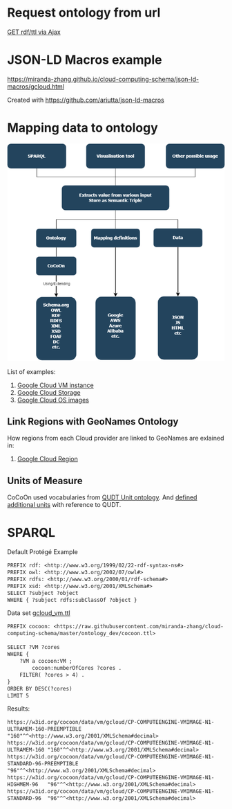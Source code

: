 # Request ontology from url
[GET rdf/ttl via Ajax](ajax.html)

# JSON-LD Macros example
https://miranda-zhang.github.io/cloud-computing-schema/json-ld-macros/gcloud.html

Created with https://github.com/ariutta/json-ld-macros

# Mapping data to ontology
![Workflow](cococon_usage_workflow.png "Workflow Overview")

List of examples:
1. [Google Cloud VM instance](gcloud_vm.md)
2. [Google Cloud Storage](gcloud_storage.md)
3. [Google Cloud OS images](gcloud_os.md)
   
## Link Regions with GeoNames Ontology
How regions from each Cloud provider are linked to GeoNames
are exlained in:
1. [Google Cloud Region](gcloud_region.md) 

## Units of Measure
CoCoOn used vocabularies from [QUDT Unit ontology](QUDT_unit.md).
And [defined additional units](cocoon_units.md)
with reference to QUDT.

# SPARQL
Default Protégé Example
```
PREFIX rdf: <http://www.w3.org/1999/02/22-rdf-syntax-ns#>
PREFIX owl: <http://www.w3.org/2002/07/owl#>
PREFIX rdfs: <http://www.w3.org/2000/01/rdf-schema#>
PREFIX xsd: <http://www.w3.org/2001/XMLSchema#>
SELECT ?subject ?object
WHERE { ?subject rdfs:subClassOf ?object }
```

Data set [gcloud_vm.ttl](sparql-generate/result/gcloud_vm.ttl)
```
PREFIX cocoon: <https://raw.githubusercontent.com/miranda-zhang/cloud-computing-schema/master/ontology_dev/cocoon.ttl>

SELECT ?VM ?cores
WHERE {
    ?VM a cocoon:VM ;
        cocoon:numberOfCores ?cores .
	FILTER( ?cores > 4) .
}
ORDER BY DESC(?cores) 
LIMIT 5
```
Results:
```
https://w3id.org/cocoon/data/vm/gcloud/CP-COMPUTEENGINE-VMIMAGE-N1-ULTRAMEM-160-PREEMPTIBLE	"160"^^<http://www.w3.org/2001/XMLSchema#decimal>	
https://w3id.org/cocoon/data/vm/gcloud/CP-COMPUTEENGINE-VMIMAGE-N1-ULTRAMEM-160	"160"^^<http://www.w3.org/2001/XMLSchema#decimal>	
https://w3id.org/cocoon/data/vm/gcloud/CP-COMPUTEENGINE-VMIMAGE-N1-STANDARD-96-PREEMPTIBLE	"96"^^<http://www.w3.org/2001/XMLSchema#decimal>	
https://w3id.org/cocoon/data/vm/gcloud/CP-COMPUTEENGINE-VMIMAGE-N1-HIGHMEM-96	"96"^^<http://www.w3.org/2001/XMLSchema#decimal>	
https://w3id.org/cocoon/data/vm/gcloud/CP-COMPUTEENGINE-VMIMAGE-N1-STANDARD-96	"96"^^<http://www.w3.org/2001/XMLSchema#decimal>
```
